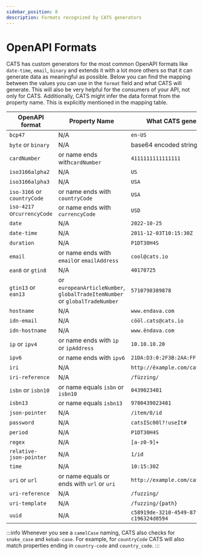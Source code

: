 ```yaml
---
sidebar_position: 8
description: Formats recognized by CATS generators
---
```


# OpenAPI Formats
CATS has custom generators for the most common OpenAPI formats like `date-time`, `email`, `binary` and extends it with a lot more others so that it can generate
data as meaningful as possible. Below you can find the mapping between the values you can use in the `format` field and what CATS will generate.
This will also be very helpful for the consumers of your API, not only for CATS. Additionally, CATS might infer the data format from the property name.
This is explicitly mentioned in the mapping table.

| OpenAPI format              | Property Name                                                              | What CATS generates                    |
|-----------------------------|----------------------------------------------------------------------------|----------------------------------------|
| `bcp47`                     | N/A                                                                        | `en-US`                                | 
| `byte` or `binary`          | N/A                                                                        | base64 encoded string                  |
| `cardNumber`                | or name ends with`cardNumber`                                              | `4111111111111111`                     |
| `iso3166alpha2`             | N/A                                                                        | `US`                                   |
| `iso3166alpha3`             | N/A                                                                        | `USA`                                  |
| `iso-3166` or `countryCode` | or name ends with `countryCode`                                            | `USA`                                  |
| `iso-4217` or`currencyCode` | or name ends with `currencyCode`                                           | `USD`                                  |
| `date`                      | N/A                                                                        | `2022-10-25`                           |
| `date-time`                 | N/A                                                                        | `2011-12-03T10:15:30Z`                 |
| `duration`                  | N/A                                                                        | `P1DT30H4S`                            |
| `email`                     | or name ends with `email`or `emailAddress`                                 | `cool@cats.io`                         |
| `ean8` or `gtin8`           | N/A                                                                        | `40170725`                             |
| `gtin13` or `ean13`         | or `europeanArticleNumber`, `globalTradeItemNumber` or `globalTradeNumber` | `5710798389878`                        | 
| `hostname`                  | N/A                                                                        | `www.endava.com`                       | 
| `idn-email`                 | N/A                                                                        | `cööl.cats@cats.io`                    | 
| `idn-hostname`              | N/A                                                                        | `www.ëndava.com`                       | 
| `ip` or `ipv4`              | or name ends with `ip` or `ipAddress`                                      | `10.10.10.20`                          |
| `ipv6 `                     | or name ends with `ipv6`                                                   | `21DA:D3:0:2F3B:2AA:FF:FE28:9C5A`      |
| `iri`                       | N/A                                                                        | `http://ëxample.com/cats`              | 
| `iri-reference`             | N/A                                                                        | `/füzzing/`                            |
| `isbn` or `isbn10`          | or name equals `isbn` or `isbn10`                                          | `0439023481`                           |
| `isbn13`                    | or name equals `isbn13`                                                    | `9780439023481`                        |
| `json-pointer`              | N/A                                                                        | `/item/0/id`                           |
| `password`                  | N/A                                                                        | `catsISc00l?!useIt#`                   |
| `period`                    | N/A                                                                        | `P1DT30H4S`                            |
| `regex`                     | N/A                                                                        | `[a-z0-9]+`                            |
| `relative-json-pointer`     | N/A                                                                        | `1/id`                                 |
| `time`                      | N/A                                                                        | `10:15:30Z`                            |
| `uri` or `url`              | or name equals or ends with `url` or `uri`                                 | `http://example.com/cats`              |
| `uri-reference`             | N/A                                                                        | `/fuzzing/`                            |
| `uri-template`              | N/A                                                                        | `/fuzzing/{path}`                      |
| `uuid`                      | N/A                                                                        | `c58919de-3210-4549-87fa-c196324d0594` |


:::info
Whenever you see a `camelCase` naming, CATS also checks for `snake_case` and `kebab-case`. For example, for `countryCode` CATS will also match properties ending in `country-code` and `country_code`. 
:::